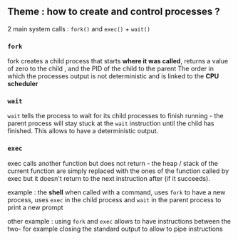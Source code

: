 ## Theme : how to create and control processes ?

2 main system calls : `fork()` and `exec()` + `wait()`

### `fork`

fork creates a child process that starts **where it was called**, returns a value of zero to the child , and the PID of the child to the parent
The order in which the processes output is not deterministic and is linked to the **CPU scheduler**

### `wait`

`wait` tells the process to wait for its child processes to finish running - the parent process will stay stuck at the `wait` instruction until the child has finished. This allows to have a deterministic output.

### `exec`

exec calls another function but does not return - the heap / stack of the current function are simply replaced with the ones of the function called by exec but it doesn't return to the next instruction after (if it succeeds).

example : the **shell** when called with a command, uses `fork` to have a new process, uses `exec` in the child process and `wait` in the parent process to print a new prompt

other example : using `fork` and `exec` allows to have instructions between the two- for example closing the standard output to allow to pipe instructions

